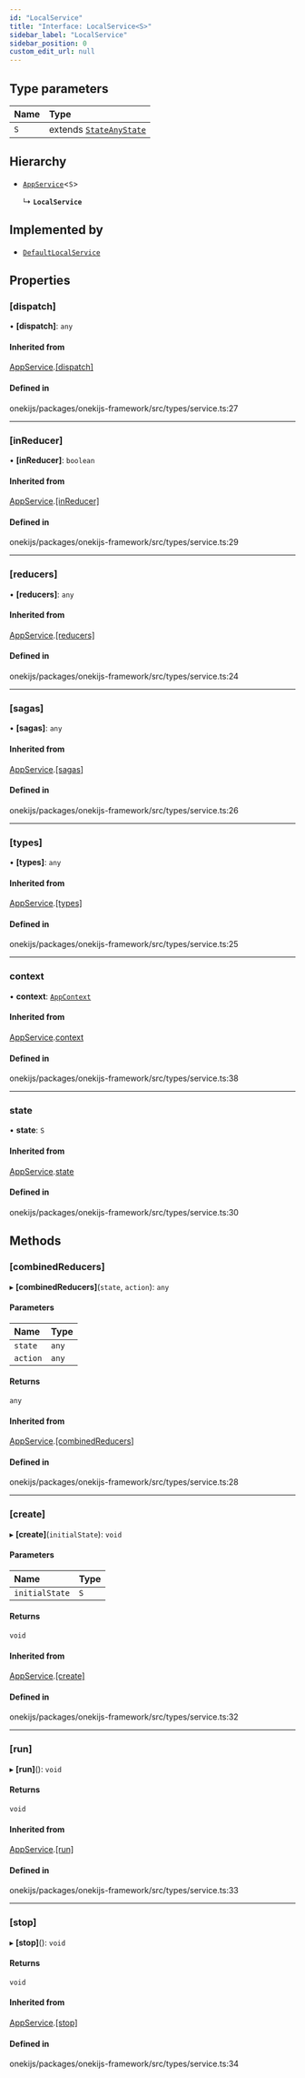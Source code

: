```yaml
---
id: "LocalService"
title: "Interface: LocalService<S>"
sidebar_label: "LocalService"
sidebar_position: 0
custom_edit_url: null
---
```


## Type parameters

| Name | Type |
| :------ | :------ |
| `S` | extends [`State`](State.md)[`AnyState`](AnyState.md) |

## Hierarchy

- [`AppService`](AppService.md)<`S`\>

  ↳ **`LocalService`**

## Implemented by

- [`DefaultLocalService`](../classes/DefaultLocalService.md)

## Properties

### [dispatch]

• **[dispatch]**: `any`

#### Inherited from

[AppService](AppService.md).[[dispatch]](AppService.md#[dispatch])

#### Defined in

onekijs/packages/onekijs-framework/src/types/service.ts:27

___

### [inReducer]

• **[inReducer]**: `boolean`

#### Inherited from

[AppService](AppService.md).[[inReducer]](AppService.md#[inreducer])

#### Defined in

onekijs/packages/onekijs-framework/src/types/service.ts:29

___

### [reducers]

• **[reducers]**: `any`

#### Inherited from

[AppService](AppService.md).[[reducers]](AppService.md#[reducers])

#### Defined in

onekijs/packages/onekijs-framework/src/types/service.ts:24

___

### [sagas]

• **[sagas]**: `any`

#### Inherited from

[AppService](AppService.md).[[sagas]](AppService.md#[sagas])

#### Defined in

onekijs/packages/onekijs-framework/src/types/service.ts:26

___

### [types]

• **[types]**: `any`

#### Inherited from

[AppService](AppService.md).[[types]](AppService.md#[types])

#### Defined in

onekijs/packages/onekijs-framework/src/types/service.ts:25

___

### context

• **context**: [`AppContext`](AppContext.md)

#### Inherited from

[AppService](AppService.md).[context](AppService.md#context)

#### Defined in

onekijs/packages/onekijs-framework/src/types/service.ts:38

___

### state

• **state**: `S`

#### Inherited from

[AppService](AppService.md).[state](AppService.md#state)

#### Defined in

onekijs/packages/onekijs-framework/src/types/service.ts:30

## Methods

### [combinedReducers]

▸ **[combinedReducers]**(`state`, `action`): `any`

#### Parameters

| Name | Type |
| :------ | :------ |
| `state` | `any` |
| `action` | `any` |

#### Returns

`any`

#### Inherited from

[AppService](AppService.md).[[combinedReducers]](AppService.md#[combinedreducers])

#### Defined in

onekijs/packages/onekijs-framework/src/types/service.ts:28

___

### [create]

▸ **[create]**(`initialState`): `void`

#### Parameters

| Name | Type |
| :------ | :------ |
| `initialState` | `S` |

#### Returns

`void`

#### Inherited from

[AppService](AppService.md).[[create]](AppService.md#[create])

#### Defined in

onekijs/packages/onekijs-framework/src/types/service.ts:32

___

### [run]

▸ **[run]**(): `void`

#### Returns

`void`

#### Inherited from

[AppService](AppService.md).[[run]](AppService.md#[run])

#### Defined in

onekijs/packages/onekijs-framework/src/types/service.ts:33

___

### [stop]

▸ **[stop]**(): `void`

#### Returns

`void`

#### Inherited from

[AppService](AppService.md).[[stop]](AppService.md#[stop])

#### Defined in

onekijs/packages/onekijs-framework/src/types/service.ts:34
